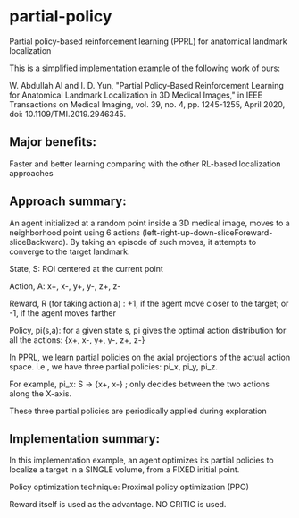 # partial-policy
Partial policy-based reinforcement learning (PPRL) for anatomical landmark localization

This is a simplified implementation example of the following work of ours:

W. Abdullah Al and I. D. Yun, "Partial Policy-Based Reinforcement Learning for Anatomical Landmark Localization in 3D Medical Images," in IEEE Transactions on Medical Imaging, vol. 39, no. 4, pp. 1245-1255, April 2020, doi: 10.1109/TMI.2019.2946345.

## Major benefits: 
Faster and better learning comparing with the other RL-based localization approaches


## Approach summary:
An agent initialized at a random point inside a 3D medical image, moves to a neighborhood point using 6 actions (left-right-up-down-sliceForeward-sliceBackward). By taking an episode of such moves, it attempts to converge to the target landmark.

State, S: ROI centered at the current point

Action, A: x+, x-, y+, y-, z+, z-

Reward, R (for taking action a) : +1, if the agent move closer to the target; or -1, if the agent moves farther

Policy, pi(s,a): for a given state s, pi gives the optimal action distribution for all the actions: {x+, x-, y+, y-, z+, z-}

In PPRL, we learn partial policies on the axial projections of the actual action space.
i.e., we have three partial policies: pi_x, pi_y, pi_z. 

For example, pi_x: S -> {x+, x-} ; only decides between the two actions along the X-axis. 

These three partial policies are periodically applied during exploration

## Implementation summary:
In this implementation example, an agent optimizes its partial policies to localize a target in a SINGLE volume, from a FIXED initial point.

Policy optimization technique: Proximal policy optimization (PPO)

Reward itself is used as the advantage. NO CRITIC is used.



